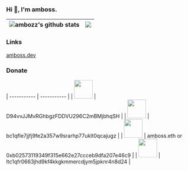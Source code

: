 ### Hi 👋, I'm amboss.

| <img align="center" src="https://github-readme-stats.vercel.app/api?username=ambozz&show_icons=true&include_all_commits=true&hide_border=true&theme=github_dark" alt="ambozz's github stats" /> | <img align="center" src="https://github-readme-stats.vercel.app/api/top-langs/?username=ambozz&layout=compact&hide_border=true&theme=github_dark" /> |
| ------------- | ------------- |

### Links
[amboss.dev](https://amboss.dev/)

### Donate
| ----------- | ----------- |
| <img height="50px" width="50px" src="https://amboss.dev/icons/crypto/doge.svg"> | D94vvJJMvRGhbgzFDDVU296C2mBMjbhqSH |
| <img height="50px" width="50px" src="https://amboss.dev/icons/crypto/btc.svg"> | bc1qfle7jjfj9fe2a357w9srarhp77uklt0qcajugz |
| <img height="50px" width="50px" src="https://amboss.dev/icons/crypto/eth.svg"> | amboss.eth or 0xb02573119349f315e662e27ccceb9dfa207e46c9 |
| <img height="50px" width="50px" src="https://amboss.dev/icons/crypto/ltc.svg"> | ltc1qfr0663jhd9kf4kkgkmmercdjym5jpknr4n8d24 |
